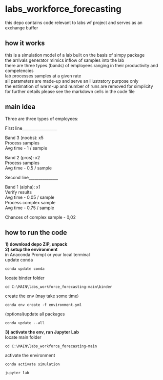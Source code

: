 # labs_workforce_forecasting

this depo contains code relevant to labs wf project and serves as an exchange buffer        

## how it works
this is a simulation model of a lab built on the basis of simpy package         
the arrivals generator mimics inflow of samples into the lab               
there are three types (bands) of employees ranging in their productivity and competencies      
lab processes samples at a given rate                
all parameters are made-up and serve an illustratory purpose only           
the estimation of warm-up and number of runs are removed for simplicity   
for further details please see the markdown cells in the code file         

## main idea
Three are three types of employees:

First line__________________              

Band 3 (noobs):                   x5                               
Process samples                 
Avg time - 1 / sample             

Band 2 (pros):                    x2                                
Process samples                         
Avg time - 0,5 / sample             

Second line_______________              

Band 1 (alpha):                    x1                    
Verify results               
Avg time - 0,05 / sample              
Process complex sample                
Avg time - 0,75 / sample              

Chances of complex sample - 0,02         

## how to run the code
              
<b>1) download depo ZIP, unpack</b>        
<b>2) setup the environment</b>              
in Anaconda Prompt or your local terminal       
update conda
```
conda update conda
```
locate binder folder 
```        
cd C:\MAIN\labs_workforce_forecasting-main\binder   
```         
create the env (may take some time)
```
conda env create -f environment.yml         
```     
(optional)update all packages
```
conda update --all    
```    
<b>3) activate the env, run Jupyter Lab</b>           
locate main folder 
```        
cd C:\MAIN\labs_workforce_forecasting-main
```  
activate the environment
```        
conda activate simulation
```  
```        
jupyter lab
```
